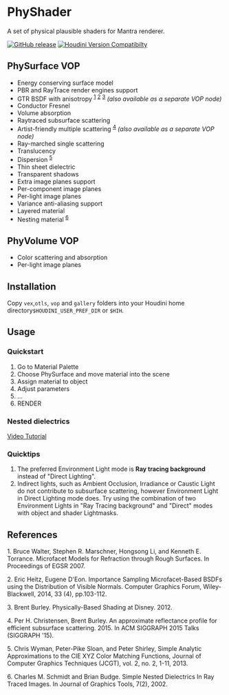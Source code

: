 # PhyShader

A set of physical plausible shaders for Mantra renderer.

[![GitHub release](https://img.shields.io/github/release/groundflyer/physhader-for-mantra.svg)](https://github.com/groundflyer/physhader-for-mantra/releases) [![Houdini Version Compatibilty](https://img.shields.io/badge/houdini-15.5-yellow.svg)](http://www.sidefx.com/index.php?option=com_download&Itemid=208)

## PhySurface VOP
* Energy conserving surface model
* PBR and RayTrace render engines support
* GTR BSDF with anisotropy <sup>[1](#Walter07)</sup> <sup>[2](#Heitz14)</sup> <sup>[3](#Burley12)</sup> _(also available as a separate VOP node)_
* Conductor Fresnel
* Volume absorption
* Raytraced subsurface scattering
 * Artist-friendly multiple scattering <sup>[4](#CrBur15)</sup> _(also available as a separate VOP node)_
 * Ray-marched single scattering
* Translucency
* Dispersion <sup>[5](#WySlo13)</sup>
* Thin sheet dielectric
* Transparent shadows
* Extra image planes support
 * Per-component image planes
 * Per-light image planes
* Variance anti-aliasing support
* Layered material
* Nesting material <sup>[6](#Schmidt02)</sup>

## PhyVolume VOP
* Color scattering and absorption
* Per-light image planes

## Installation
Copy `vex`,`otls`, `vop` and `gallery` folders into your Houdini home directory`$HOUDINI_USER_PREF_DIR` or `$HIH`.

## Usage
### Quickstart
1. Go to Material Palette
2. Choose PhySurface and move material into the scene
3. Assign material to object
4. Adjust parameters
5. ...
6. RENDER

### Nested dielectrics
[Video Tutorial](https://vimeo.com/180913817)

### Quicktips
1. The preferred Environment Light mode is **Ray tracing background** instead of "Direct Lighting".
2. Indirect lights, such as Ambient Occlusion, Irradiance or Caustic Light do not contribute to subsurface scattering, however Environment Light in Direct Lighting mode does. Try using the combination of two Environment Lights in "Ray Tracing background" and "Direct" modes with object and shader Lightmasks.

## References
<a name="Walter07">1.</a> Bruce Walter, Stephen R. Marschner, Hongsong Li, and Kenneth E. Torrance. Microfacet Models for Refraction through Rough Surfaces. In Proceedings of EGSR 2007.

<a name="Heitz14">2.</a> Eric Heitz, Eugene D'Eon. Importance Sampling Microfacet-Based BSDFs using the Distribution of Visible Normals. Computer Graphics Forum, Wiley-Blackwell, 2014, 33 (4), pp.103-112.

<a name="Burley12">3.</a> Brent Burley. Physically-Based Shading at Disney. 2012.

<a name="CrBur15">4.</a > Per H. Christensen, Brent Burley. An approximate reflectance profile for efficient subsurface scattering. 2015. In ACM SIGGRAPH 2015 Talks (SIGGRAPH '15).

<a name="WySlo13">5.</a> Chris Wyman, Peter-Pike Sloan, and Peter Shirley, Simple Analytic Approximations to the CIE XYZ Color Matching Functions, Journal of Computer Graphics Techniques (JCGT), vol. 2, no. 2, 1-11, 2013.

<a name="Schmidt02">6.</a> Charles M. Schmidt and Brian Budge. Simple Nested Dielectrics In Ray Traced Images. In Journal of Graphics Tools, 7(2), 2002.
